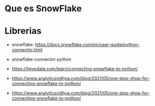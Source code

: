 # Que es SnowFlake

# Librerias
- snowflake: https://docs.snowflake.com/en/user-guide/python-connector.html
- snowflake-connector-python


- https://hevodata.com/learn/connecting-snowflake-to-python/
- https://www.analyticsvidhya.com/blog/2021/05/one-stop-shop-for-connecting-snowflake-to-python/
- https://www.analyticsvidhya.com/blog/2021/05/one-stop-shop-for-connecting-snowflake-to-python/